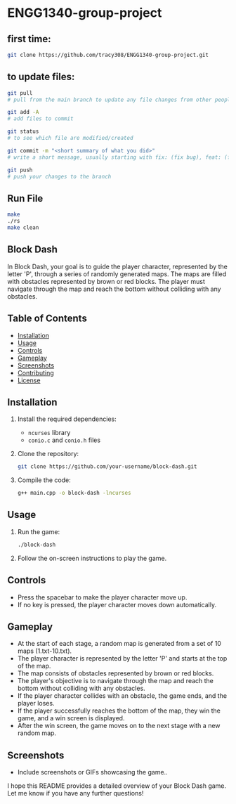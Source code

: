 # ENGG1340-group-project

## first time:
```bash
git clone https://github.com/tracy308/ENGG1340-group-project.git
```

## to update files:
``` bash
git pull 
# pull from the main branch to update any file changes from other people

git add -A
# add files to commit

git status
# to see which file are modified/created

git commit -m "<short summary of what you did>"
# write a short message, usually starting with fix: (fix bug), feat: (feature), etc.

git push
# push your changes to the branch
```

## Run File
``` bash
make
./rs
make clean
```

## Block Dash

In Block Dash, your goal is to guide the player character, represented by the letter 'P', through a series of randomly generated maps. The maps are filled with obstacles represented by brown or red blocks. The player must navigate through the map and reach the bottom without colliding with any obstacles. 

## Table of Contents

- [Installation](#installation)
- [Usage](#usage)
- [Controls](#controls)
- [Gameplay](#gameplay)
- [Screenshots](#screenshots)
- [Contributing](#contributing)
- [License](#license)

## Installation

1. Install the required dependencies:
   - `ncurses` library
   - `conio.c` and `conio.h` files

2. Clone the repository:

   ```bash
   git clone https://github.com/your-username/block-dash.git
   ```

3. Compile the code:

   ```bash
   g++ main.cpp -o block-dash -lncurses
   ```

## Usage

1. Run the game:

   ```bash
   ./block-dash
   ```

2. Follow the on-screen instructions to play the game.

## Controls

- Press the spacebar to make the player character move up.
- If no key is pressed, the player character moves down automatically.

## Gameplay

- At the start of each stage, a random map is generated from a set of 10 maps (1.txt-10.txt).
- The player character is represented by the letter 'P' and starts at the top of the map.
- The map consists of obstacles represented by brown or red blocks.
- The player's objective is to navigate through the map and reach the bottom without colliding with any obstacles.
- If the player character collides with an obstacle, the game ends, and the player loses.
- If the player successfully reaches the bottom of the map, they win the game, and a win screen is displayed.
- After the win screen, the game moves on to the next stage with a new random map.

## Screenshots

- Include screenshots or GIFs showcasing the game..


I hope this README provides a detailed overview of your Block Dash game. Let me know if you have any further questions!
